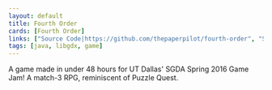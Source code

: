 ```yaml
---
layout: default
title: Fourth Order
cards: [Fourth Order]
links: ["Source Code|https://github.com/thepaperpilot/fourth-order", "Store Page|https://thepaperpilot.itch.io/fourth-order"]
tags: [java, libgdx, game]
---
```

A game made in under 48 hours for UT Dallas' SGDA Spring 2016 Game Jam! A match-3 RPG, reminiscent of Puzzle Quest.
